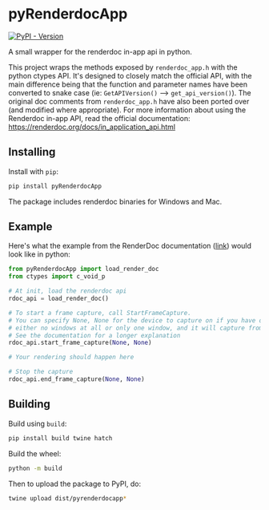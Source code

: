 # pyRenderdocApp
[![PyPI - Version](https://img.shields.io/pypi/v/pyRenderdocApp)](https://pypi.org/project/pyRenderdocApp/)

A small wrapper for the renderdoc in-app api in python.

This project wraps the methods exposed by `renderdoc_app.h` with the python ctypes API. It's designed to closely match 
the official API, with the main difference being that the function and parameter names have been converted to snake case
(ie: `GetAPIVersion()` --> `get_api_version()`). The original doc comments from `renderdoc_app.h` have also been ported 
over (and modified where appropriate). For more information about using the Renderdoc in-app API, read the official 
documentation: https://renderdoc.org/docs/in_application_api.html

## Installing

Install with `pip`:
```bash
pip install pyRenderdocApp
```

The package includes renderdoc binaries for Windows and Mac.

## Example

Here's what the example from the RenderDoc documentation ([link](https://renderdoc.org/docs/in_application_api.html#_CPPv416RENDERDOC_GetAPI17RENDERDOC_VersionPPv)) would look like in python:
```py
from pyRenderdocApp import load_render_doc
from ctypes import c_void_p

# At init, load the renderdoc api
rdoc_api = load_render_doc()

# To start a frame capture, call StartFrameCapture.
# You can specify None, None for the device to capture on if you have only one device and
# either no windows at all or only one window, and it will capture from that device.
# See the documentation for a longer explanation
rdoc_api.start_frame_capture(None, None)

# Your rendering should happen here

# Stop the capture
rdoc_api.end_frame_capture(None, None)
```

## Building

Build using `build`:
```bash
pip install build twine hatch
```

Build the wheel:
```bash
python -m build
```

Then to upload the package to PyPI, do:
```bash
twine upload dist/pyrenderdocapp*
```

